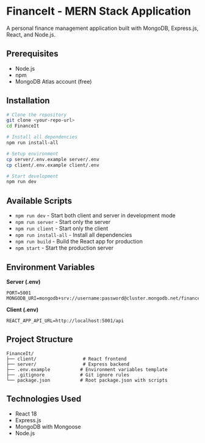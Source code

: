 # FinanceIt - MERN Stack Application

A personal finance management application built with MongoDB, Express.js, React, and Node.js.

## Prerequisites

- Node.js
- npm
- MongoDB Atlas account (free)

## Installation

```bash
# Clone the repository
git clone <your-repo-url>
cd FinanceIt

# Install all dependencies
npm run install-all

# Setup environment
cp server/.env.example server/.env
cp client/.env.example client/.env

# Start development
npm run dev
```

## Available Scripts

- `npm run dev` - Start both client and server in development mode
- `npm run server` - Start only the server
- `npm run client` - Start only the client
- `npm run install-all` - Install all dependencies
- `npm run build` - Build the React app for production
- `npm start` - Start the production server

## Environment Variables

**Server (.env)**
```
PORT=5001
MONGODB_URI=mongodb+srv://username:password@cluster.mongodb.net/financeit
```

**Client (.env)**
```
REACT_APP_API_URL=http://localhost:5001/api
```

## Project Structure

```
FinanceIt/
├── client/                 # React frontend
├── server/                 # Express backend
├── .env.example           # Environment variables template
├── .gitignore             # Git ignore rules
└── package.json           # Root package.json with scripts
```

## Technologies Used

- React 18
- Express.js
- MongoDB with Mongoose
- Node.js
